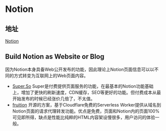 # Notion

## 地址

[Notion](https://www.notion.so/)

## Build Notion as Website or Blog

因为Notion本身具备Web公开发布的功能，因此理论上Notion页面信息可以以不同的方式转变为互联网上的Web页面内容。

- [Super.So](https://super.so/) Super是付费提供页面服务的功能，在最基本的Notion功能基础上，增加了更快的刷新速度，CDN缓存，SEO等更好的功能。但付费成本从最开始发布的时候已经涨价几倍了，不太值。
- [fruition](https://fruitionsite.com/) 开源的方案，基于Cloudflare免费的Serverless Worker提供从域名到Notion页面的请求代理转发功能。优点是免费，页面和Notion内的页面100%可见即所得，缺点是性能比纯粹的HTML内容架设慢很多，用户访问的体验一般。
